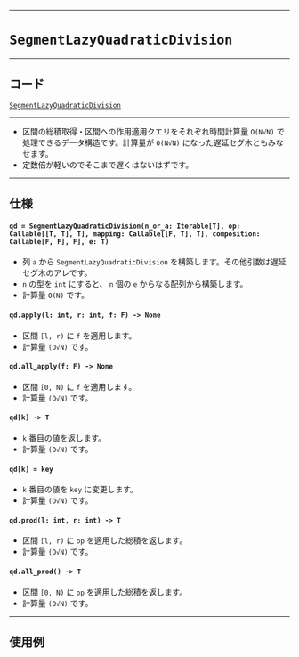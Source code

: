 _____

# `SegmentLazyQuadraticDivision`

_____

## コード

[`SegmentLazyQuadraticDivision`](https://github.com/titanium-22/Library_py/blob/main/DataStructures/SegmentQuadraticDivision/SegmentLazyQuadraticDivision.py)
<!-- code=https://github.com/titanium-22/Library_py/blob/main/DataStructures\SegmentQuadraticDivision\SegmentLazyQuadraticDivision.py -->

_____

- 区間の総積取得・区間への作用適用クエリをそれぞれ時間計算量 `O(N√N)` で処理できるデータ構造です。計算量が `O(N√N)` になった遅延セグ木ともみなせます。
- 定数倍が軽いのでそこまで遅くはないはずです。  

_____

## 仕様

#### `qd = SegmentLazyQuadraticDivision(n_or_a: Iterable[T], op: Callable[[T, T], T], mapping: Callable[[F, T], T], composition: Callable[F, F], F], e: T)`
- 列 `a` から `SegmentLazyQuadraticDivision` を構築します。その他引数は遅延セグ木のアレです。
- `n` の型を `int` にすると、 `n` 個の `e` からなる配列から構築します。
- 計算量 `O(N)` です。

#### `qd.apply(l: int, r: int, f: F) -> None`
- 区間 `[l, r)` に `f` を適用します。
- 計算量 `(O√N)` です。

#### `qd.all_apply(f: F) -> None`
- 区間 `[0, N)` に `f` を適用します。
- 計算量 `(O√N)` です。

#### `qd[k] -> T`
- `k` 番目の値を返します。
- 計算量 `(O√N)` です。

#### `qd[k] = key`
- `k` 番目の値を `key` に変更します。
- 計算量 `(O√N)` です。

#### `qd.prod(l: int, r: int) -> T`
- 区間 `[l, r)` に `op` を適用した総積を返します。
- 計算量 `(O√N)` です。

#### `qd.all_prod() -> T`
- 区間 `[0, N)` に `op` を適用した総積を返します。
- 計算量 `(O√N)` です。

_____

## 使用例

```python
```


